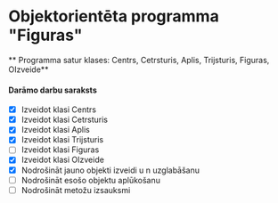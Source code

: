 # Objektorientēta programma "Figuras"
** Programma satur klases: Centrs, Cetrsturis, Aplis, Trijsturis, Figuras, OIzveide**

#### Darāmo darbu saraksts
- [x] Izveidot klasi Centrs
- [x] Izveidot klasi Cetrsturis
- [x] Izveidot klasi Aplis
- [x] Izveidot klasi Trijsturis
- [ ] Izveidot klasi Figuras
- [x] Izveidot klasi OIzveide
- [x] Nodrošināt jauno objekti izveidi u n uzglabāšanu
- [ ] Nodrošināt esošo objektu aplūkošanu
- [ ] Nodrošināt metožu izsauksmi

